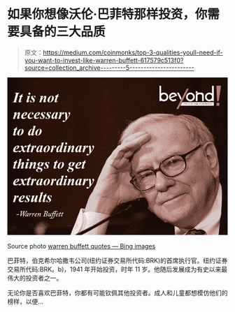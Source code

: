 # 如果你想像沃伦·巴菲特那样投资，你需要具备的三大品质

> 原文：<https://medium.com/coinmonks/top-3-qualities-youll-need-if-you-want-to-invest-like-warren-buffett-617579c513f0?source=collection_archive---------5----------------------->

![](img/0b69fcb1466aa62ee7b684e10776797a.png)

Source photo [warren buffett quotes — Bing images](https://www.bing.com/images/search?view=detailV2&ccid=zrEq2a1e&id=A5DCDC9DC911D87B76892B3885CF526A4900478D&thid=OIP.zrEq2a1efkIVIp3f1FKY1AHaFT&mediaurl=https%3a%2f%2fbeyondexclamation.com%2fwp-content%2fuploads%2f2020%2f01%2fWarren-Buffett-2.jpg&cdnurl=https%3a%2f%2fth.bing.com%2fth%2fid%2fR.ceb12ad9ad5e7e4215229ddfd45298d4%3frik%3djUcASWpSz4U4Kw%26pid%3dImgRaw%26r%3d0&exph=594&expw=830&q=warren+buffett+quotes&simid=608031571131765861&FORM=IRPRST&ck=EE974E4E8035AFBBCBB21D7276750A38&selectedIndex=13&qpvt=warren+buffett+quotes&ajaxhist=0&ajaxserp=0)

巴菲特，伯克希尔哈撒韦公司(纽约证券交易所代码:BRK)的首席执行官。纽约证券交易所代码:BRK。b)，1941 年开始投资，时年 11 岁。他随后发展成为有史以来最伟大的投资者之一。

无论你是否喜欢巴菲特，你都有可能钦佩其他投资者。成人和儿童都想模仿他们的榜样，以便…